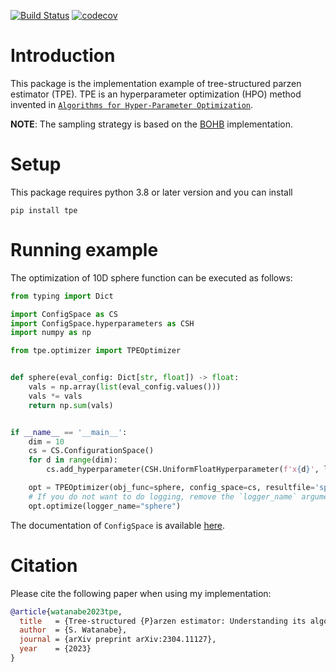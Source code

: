 [![Build Status](https://github.com/nabenabe0928/tpe/workflows/Functionality%20test/badge.svg?branch=stable)](https://github.com/nabenabe0928/tpe)
[![codecov](https://codecov.io/gh/nabenabe0928/tpe/branch/stable/graph/badge.svg?token=UXC2K5VJNN)](https://codecov.io/gh/nabenabe0928/tpe)

# Introduction
This package is the implementation example of tree-structured parzen estimator (TPE).
TPE is an hyperparameter optimization (HPO) method invented in [`Algorithms for Hyper-Parameter Optimization`](https://papers.nips.cc/paper/2011/file/86e8f7ab32cfd12577bc2619bc635690-Paper.pdf).

**NOTE**: The sampling strategy is based on the [BOHB](http://proceedings.mlr.press/v80/falkner18a/falkner18a.pdf) implementation.

# Setup
This package requires python 3.8 or later version and you can install 
```
pip install tpe
```

# Running example
The optimization of 10D sphere function can be executed as follows:

```python
from typing import Dict

import ConfigSpace as CS
import ConfigSpace.hyperparameters as CSH
import numpy as np

from tpe.optimizer import TPEOptimizer


def sphere(eval_config: Dict[str, float]) -> float:
    vals = np.array(list(eval_config.values()))
    vals *= vals
    return np.sum(vals)


if __name__ == '__main__':
    dim = 10
    cs = CS.ConfigurationSpace()
    for d in range(dim):
        cs.add_hyperparameter(CSH.UniformFloatHyperparameter(f'x{d}', lower=-5, upper=5))

    opt = TPEOptimizer(obj_func=sphere, config_space=cs, resultfile='sphere')
    # If you do not want to do logging, remove the `logger_name` argument
    opt.optimize(logger_name="sphere")
```

The documentation of `ConfigSpace` is available [here](https://automl.github.io/ConfigSpace/master/).

# Citation

Please cite the following paper when using my implementation:

```bibtex
@article{watanabe2023tpe,
  title   = {Tree-structured {P}arzen estimator: Understanding its algorithm components and their roles for better empirical performance},
  author  = {S. Watanabe},
  journal = {arXiv preprint arXiv:2304.11127},
  year    = {2023}
}
```
